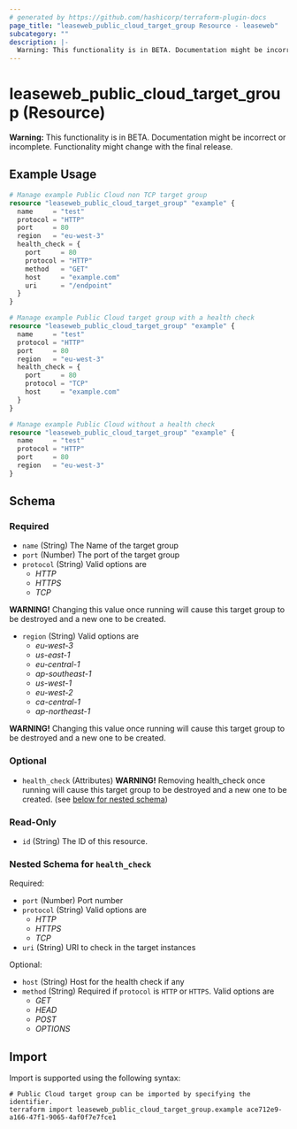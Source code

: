 ```yaml
---
# generated by https://github.com/hashicorp/terraform-plugin-docs
page_title: "leaseweb_public_cloud_target_group Resource - leaseweb"
subcategory: ""
description: |-
  Warning: This functionality is in BETA. Documentation might be incorrect or incomplete. Functionality might change with the final release.
---
```


# leaseweb_public_cloud_target_group (Resource)

**Warning:** This functionality is in BETA. Documentation might be incorrect or incomplete. Functionality might change with the final release.

## Example Usage

```terraform
# Manage example Public Cloud non TCP target group
resource "leaseweb_public_cloud_target_group" "example" {
  name     = "test"
  protocol = "HTTP"
  port     = 80
  region   = "eu-west-3"
  health_check = {
    port     = 80
    protocol = "HTTP"
    method   = "GET"
    host     = "example.com"
    uri      = "/endpoint"
  }
}

# Manage example Public Cloud target group with a health check
resource "leaseweb_public_cloud_target_group" "example" {
  name     = "test"
  protocol = "HTTP"
  port     = 80
  region   = "eu-west-3"
  health_check = {
    port     = 80
    protocol = "TCP"
    host     = "example.com"
  }
}

# Manage example Public Cloud without a health check
resource "leaseweb_public_cloud_target_group" "example" {
  name     = "test"
  protocol = "HTTP"
  port     = 80
  region   = "eu-west-3"
}
```

<!-- schema generated by tfplugindocs -->
## Schema

### Required

- `name` (String) The Name of the target group
- `port` (Number) The port of the target group
- `protocol` (String) Valid options are 
  - *HTTP*
  - *HTTPS*
  - *TCP*

**WARNING!** Changing this value once running will cause this target group to be destroyed and a new one to be created.
- `region` (String) Valid options are 
  - *eu-west-3*
  - *us-east-1*
  - *eu-central-1*
  - *ap-southeast-1*
  - *us-west-1*
  - *eu-west-2*
  - *ca-central-1*
  - *ap-northeast-1*

**WARNING!** Changing this value once running will cause this target group to be destroyed and a new one to be created.

### Optional

- `health_check` (Attributes) **WARNING!** Removing health_check once running will cause this target group to be destroyed and a new one to be created. (see [below for nested schema](#nestedatt--health_check))

### Read-Only

- `id` (String) The ID of this resource.

<a id="nestedatt--health_check"></a>
### Nested Schema for `health_check`

Required:

- `port` (Number) Port number
- `protocol` (String) Valid options are 
  - *HTTP*
  - *HTTPS*
  - *TCP*
- `uri` (String) URI to check in the target instances

Optional:

- `host` (String) Host for the health check if any
- `method` (String) Required if `protocol` is `HTTP` or `HTTPS`. Valid options are 
  - *GET*
  - *HEAD*
  - *POST*
  - *OPTIONS*

## Import

Import is supported using the following syntax:

```shell
# Public Cloud target group can be imported by specifying the identifier.
terraform import leaseweb_public_cloud_target_group.example ace712e9-a166-47f1-9065-4af0f7e7fce1
```

